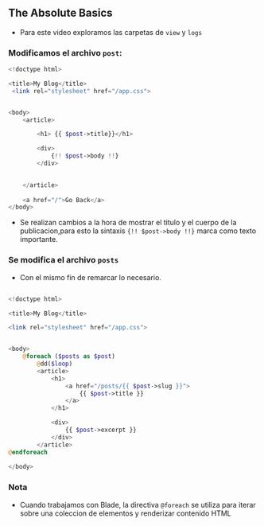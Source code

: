## The Absolute Basics

- Para este video exploramos las carpetas de `view` y `logs`

### **Modificamos el archivo `post`:**

```php
<!doctype html> 

<title>My Blog</title>
 <link rel="stylesheet" href="/app.css">


<body>
    <article>

        <h1> {{ $post->title}}</h1>

        <div>
            {!! $post->body !!}
        </div>
      

    </article>
    
    <a href="/">Go Back</a>
</body>

```

- Se realizan cambios a la hora de mostrar el titulo y el cuerpo de la publicacion,para esto la sintaxis `{!! $post->body !!}` marca como texto importante.

### **Se modifica el archivo `posts`**

- Con el mismo fin de remarcar lo necesario.

```php

<!doctype html> 

<title>My Blog</title>

<link rel="stylesheet" href="/app.css">


<body>
    @foreach ($posts as $post)
        @dd($loop)
        <article>
            <h1>
                <a href="/posts/{{ $post->slug }}">
                    {{ $post->title }}
                </a>
            </h1>

            <div>
                {{ $post->excerpt }}
            </div>
        </article>
@endforeach
    
</body>
```

### **Nota**

- Cuando trabajamos con Blade, la directiva `@foreach` se utiliza para iterar sobre una coleccion de elementos y renderizar contenido HTML

